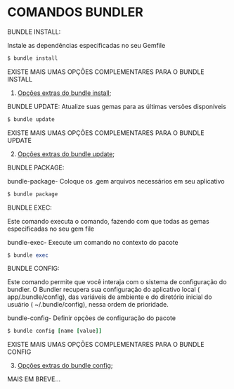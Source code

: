 # COMANDOS BUNDLER

BUNDLE INSTALL:

Instale as dependências especificadas no seu Gemfile

```ruby
$ bundle install
```

EXISTE MAIS UMAS OPÇÕES COMPLEMENTARES PARA O BUNDLE INSTALL
1. [Opções extras do bundle install](https://github.com/brunobatista25/best_archer/blob/master/tests/Bundler/02-opcoes_extras_bundle_install.md);

BUNDLE UPDATE:
Atualize suas gemas para as últimas versões disponíveis

```ruby
$ bundle update
```
EXISTE MAIS UMAS OPÇÕES COMPLEMENTARES PARA O BUNDLE UPDATE

2. [Opções extras do bundle update](https://github.com/brunobatista25/best_archer/blob/master/tests/Bundler/03-opcoes_extras_bundle_update.md);

BUNDLE PACKAGE:

bundle-package- Coloque os .gem arquivos necessários em seu aplicativo

```ruby
$ bundle package
```

BUNDLE EXEC:

Este comando executa o comando, fazendo com que todas as gemas especificadas no seu gem file

bundle-exec- Execute um comando no contexto do pacote

```ruby
$ bundle exec
```

BUNDLE CONFIG:

Este comando permite que você interaja com o sistema de configuração do bundler. O Bundler recupera sua configuração do aplicativo local ( app/.bundle/config), das variáveis ​​de ambiente e do diretório inicial do usuário ( ~/.bundle/config), nessa ordem de prioridade.

bundle-config- Definir opções de configuração do pacote

```ruby
$ bundle config [name [value]]
```
EXISTE MAIS UMAS OPÇÕES COMPLEMENTARES PARA O BUNDLE CONFIG

3. [Opções extras do bundle config](https://github.com/brunobatista25/best_archer/blob/master/tests/Bundler/04-comandos_extras_bundle_config.md);

MAIS EM BREVE...
